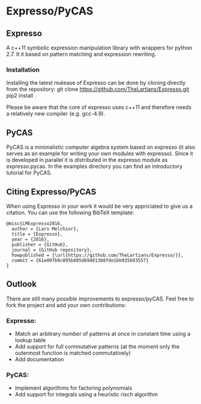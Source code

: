 # Expresso/PyCAS

## Expresso
A c++11 symbolic expression manipulation library with wrappers for python 2.7. It it based on pattern matching and expression rewriting.

### Installation
Installing the latest realease of Expresso can be done by cloning directly from the repository:
    git clone https://github.com/TheLartians/Expresso.git
    pip2 install .

Please be aware that the core of expresso uses c++11 and therefore needs a relatively new compiler (e.g. gcc-4.9).

## PyCAS
PyCAS is a minimalistic computer algebra system based on expresso (it also serves as an example for writing your own modules with expresso). Since it is developed in parallel it is distributed in the expresso module as expresso.pycas. In the examples directory you can find an introductory tutorial for PyCAS.

## Citing Expresso/PyCAS
When using Expresso in your work it would be very appriciated to give us a citation. You can use the following BibTeX template:

    @misc{LMExpresso2016,
      author = {Lars Melchior},
      title = {Expresso},
      year = {2016},
      publisher = {GitHub},
      journal = {GitHub repository},
      howpublished = {\url{https://github.com/TheLartians/Expresso/}},
      commit = {61e097b9c895b885d69d813b8fde1bb935b03557}
    }
## Outlook
There are still many possible improvements to expresso/pyCAS. Feel free to fork the project and add your own contributions:

### Expresso:
- Match an arbitrary number of patterns at once in constant time using a lookup table
- Add support for full commutative patterns (at the moment only the outermost function is matched commutatively)
- Add documentation

### PyCAS:
- Implement algorithms for factoring polynomials
- Add support for integrals using a heuristic risch algorithm 
